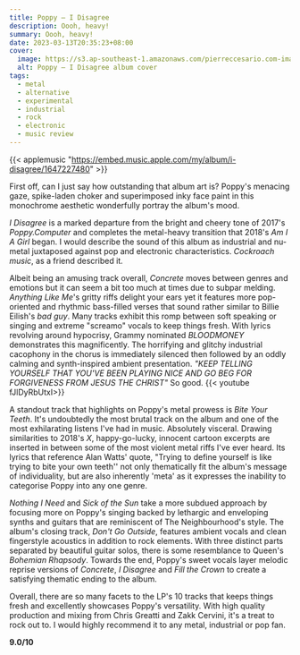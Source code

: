 ```yaml
---
title: Poppy – I Disagree
description: Oooh, heavy!
summary: Oooh, heavy!
date: 2023-03-13T20:35:23+08:00
cover:
  image: https://s3.ap-southeast-1.amazonaws.com/pierreccesario.com-images/blog/i-disagree/i-disagree.webp
  alt: Poppy – I Disagree album cover
tags:
  - metal
  - alternative
  - experimental
  - industrial
  - rock
  - electronic
  - music review
---
```


{{< applemusic "https://embed.music.apple.com/my/album/i-disagree/1647227480" >}}

First off, can I just say how outstanding that album art is? Poppy's menacing gaze, spike-laden choker and superimposed inky face paint in this monochrome aesthetic wonderfully portray the album's mood.

_I Disagree_ is a marked departure from the bright and cheery tone of 2017's _Poppy.Computer_ and completes the metal-heavy transition that 2018's _Am I A Girl_ began. I would describe the sound of this album as industrial and nu-metal juxtaposed against pop and electronic characteristics. _Cockroach music_, as a friend described it.

Albeit being an amusing track overall, _Concrete_ moves between genres and emotions but it can seem a bit too much at times due to subpar melding. _Anything Like Me_'s gritty riffs delight your ears yet it features more pop-oriented and rhythmic bass-filled verses that sound rather similar to Billie Eilish's _bad guy_. Many tracks exhibit this romp between soft speaking or singing and extreme "screamo" vocals to keep things fresh. With lyrics revolving around hypocrisy, Grammy nominated _BLOODMONEY_ demonstrates this magnificently. The horrifying and glitchy industrial cacophony in the chorus is immediately silenced then followed by an oddly calming and synth-inspired ambient presentation. _"KEEP TELLING YOURSELF THAT YOU'VE BEEN PLAYING NICE AND GO BEG FOR FORGIVENESS FROM JESUS THE CHRIST"_ So good.
{{< youtube fJlDyRbUtxI>}}

A standout track that highlights on Poppy's metal prowess is _Bite Your Teeth_. It's undoubtedly the most brutal track on the album and one of the most exhilarating listens I've had in music. Absolutely visceral. Drawing similarities to 2018's _X_, happy-go-lucky, innocent cartoon excerpts are inserted in between some of the most violent metal riffs I've ever heard. Its lyrics that reference Alan Watts' quote, "Trying to define yourself is like trying to bite your own teeth'' not only thematically fit the album's message of individuality, but are also inherently 'meta' as it expresses the inability to categorise Poppy into any one genre.

_Nothing I Need_ and _Sick of the Sun_ take a more subdued approach by focusing more on Poppy's singing backed by lethargic and enveloping synths and guitars that are reminiscent of The Neighbourhood's style. The album's closing track, _Don't Go Outside_, features ambient vocals and clean fingerstyle acoustics in addition to rock elements. With three distinct parts separated by beautiful guitar solos, there is some resemblance to Queen's _Bohemian Rhapsody_. Towards the end, Poppy's sweet vocals layer melodic reprise versions of _Concrete_, _I Disagree_ and _Fill the Crown_ to create a satisfying thematic ending to the album.

Overall, there are so many facets to the LP's 10 tracks that keeps things fresh and excellently showcases Poppy's versatility. With high quality production and mixing from Chris Greatti and Zakk Cervini, it's a treat to rock out to. I would highly recommend it to any metal, industrial or pop fan.

**9.0/10**
